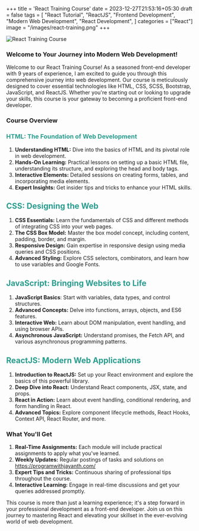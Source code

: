 +++
title = 'React Training Course'
date = 2023-12-27T21:53:16+05:30
draft = false
tags = [
    "React Tutorial",
    "ReactJS",
    "Frontend Development",
    "Modern Web Development",
    "React Development",
]
categories = ["React"]
image = "/images/react-training.png"
+++

![React Training Course](/images/react-training.png)

### Welcome to Your Journey into Modern Web Development!

Welcome to our React Training Course! As a seasoned front-end developer with 9 years of experience, I am excited to guide you through this comprehensive journey into web development. Our course is meticulously designed to cover essential technologies like HTML, CSS, SCSS, Bootstrap, JavaScript, and ReactJS. Whether you're starting out or looking to upgrade your skills, this course is your gateway to becoming a proficient front-end developer.

### Course Overview

<h3 style="color: #2a9d8f;">HTML: The Foundation of Web Development</h3>

1.  **Understanding HTML:** Dive into the basics of HTML and its pivotal role in web development.
2.  **Hands-On Learning:** Practical lessons on setting up a basic HTML file, understanding its structure, and exploring the head and body tags.
3.  **Interactive Elements:** Detailed sessions on creating forms, tables, and incorporating media elements.
4.  **Expert Insights:** Get insider tips and tricks to enhance your HTML skills.

<h2 style="color: #2a9d8f;">CSS: Designing the Web </h2>

1. **CSS Essentials:** Learn the fundamentals of CSS and different methods of integrating CSS into your web pages.
2. **The CSS Box Model:** Master the box model concept, including content, padding, border, and margin.
3. **Responsive Design:** Gain expertise in responsive design using media queries and CSS positions.
4. **Advanced Styling:** Explore CSS selectors, combinators, and learn how to use variables and Google Fonts.

<h2 style="color: #2a9d8f;"> JavaScript: Bringing Websites to Life </h2>

1. **JavaScript Basics**: Start with variables, data types, and control structures.
2. **Advanced Concepts:** Delve into functions, arrays, objects, and ES6 features.
3. **Interactive Web:** Learn about DOM manipulation, event handling, and using browser APIs.
4. **Asynchronous JavaScript:** Understand promises, the Fetch API, and various asynchronous programming patterns.

<h2 style="color: #2a9d8f;"> ReactJS: Modern Web Applications </h2>

1. **Introduction to ReactJS:** Set up your React environment and explore the basics of this powerful library.
2. **Deep Dive into React:** Understand React components, JSX, state, and props.
3. **React in Action:** Learn about event handling, conditional rendering, and form handling in React.
4. **Advanced Topics:** Explore component lifecycle methods, React Hooks, Context API, React Router, and more.

### What You'll Get

1. **Real-Time Assignments:** Each module will include practical assignments to apply what you've learned.
2. **Weekly Updates:** Regular postings of tasks and solutions on https://programwithjayanth.com/
3. **Expert Tips and Tricks:** Continuous sharing of professional tips throughout the course.
4. **Interactive Learning:** Engage in real-time discussions and get your queries addressed promptly.


This course is more than just a learning experience; it's a step forward in your professional development as a front-end developer. Join us on this journey to mastering React and elevating your skillset in the ever-evolving world of web development.
